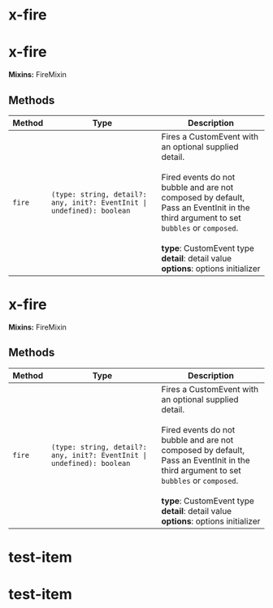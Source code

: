 # x-fire


# x-fire

**Mixins:** FireMixin

## Methods

| Method | Type                                             | Description                                      |
|--------|--------------------------------------------------|--------------------------------------------------|
| `fire` | `(type: string, detail?: any, init?: EventInit \| undefined): boolean` | Fires a CustomEvent with an optional supplied detail.<br /><br />Fired events do not bubble and are not composed by default,<br />Pass an EventInit in the third argument to set `bubbles` or `composed`.<br /><br />**type**: CustomEvent type<br />**detail**: detail value<br />**options**: options initializer |


# x-fire

**Mixins:** FireMixin

## Methods

| Method | Type                                             | Description                                      |
|--------|--------------------------------------------------|--------------------------------------------------|
| `fire` | `(type: string, detail?: any, init?: EventInit \| undefined): boolean` | Fires a CustomEvent with an optional supplied detail.<br /><br />Fired events do not bubble and are not composed by default,<br />Pass an EventInit in the third argument to set `bubbles` or `composed`.<br /><br />**type**: CustomEvent type<br />**detail**: detail value<br />**options**: options initializer |


# test-item


# test-item
